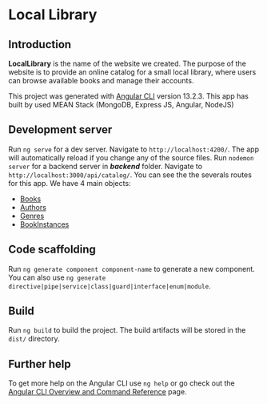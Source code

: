 # Local Library

## Introduction
**LocalLibrary** is the name of the website we created. The purpose of the website is to provide an online catalog for a small local library, where users can browse available books and manage their accounts.

This project was generated with [Angular CLI](https://github.com/angular/angular-cli) version 13.2.3.
This app has built by used MEAN Stack (MongoDB, Express JS, Angular, NodeJS)

## Development server

Run `ng serve` for a dev server. Navigate to `http://localhost:4200/`. The app will automatically reload if you change any of the source files.
Run `nodemon server` for a backend server in ***backend*** folder. Navigate to `http://localhost:3000/api/catalog/`. You can see the the severals routes for this app. We have 4 main objects:

- [Books](http://localhost:3000/api/catalog/books)
- [Authors](http://localhost:3000/api/catalog/authors)
- [Genres](http://localhost:3000/api/catalog/genres)
- [BookInstances](http://localhost:3000/api/catalog/bookinstances)

## Code scaffolding

Run `ng generate component component-name` to generate a new component. You can also use `ng generate directive|pipe|service|class|guard|interface|enum|module`.

## Build

Run `ng build` to build the project. The build artifacts will be stored in the `dist/` directory.


## Further help

To get more help on the Angular CLI use `ng help` or go check out the [Angular CLI Overview and Command Reference](https://angular.io/cli) page.
